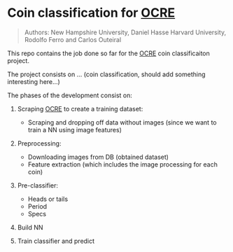# Coin classification for [OCRE](http://numismatics.org/ocre/)

> Authors:
> New Hampshire University, Daniel Hasse
> Harvard University, Rodolfo Ferro and Carlos Outeiral

This repo contains the job done so far for the [OCRE](http://numismatics.org/ocre/) coin classificaiton project.

The project consists on ... (coin classification, should add something interesting here...)

The phases of the development consist on:

1. Scraping [OCRE](http://numismatics.org/ocre/) to create a training dataset:
	* Scraping and dropping off data without images (since we want to train a NN using image features)

2. Preprocessing:
	* Downloading images from DB (obtained dataset)
	* Feature extraction (which includes the image processing for each coin)

3. Pre-classifier:
	* Heads or tails
	* Period
	* Specs

4. Build NN
5. Train classifier and predict
